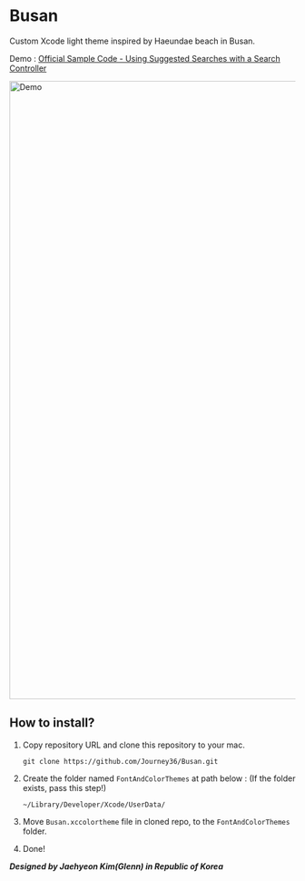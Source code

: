 # Busan
Custom Xcode light theme inspired by Haeundae beach in Busan.

Demo : [Official Sample Code - Using Suggested Searches with a Search Controller](https://developer.apple.com/documentation/uikit/view_controllers/using_suggested_searches_with_a_search_controller/)

<img width="1089" alt="Demo" src="https://user-images.githubusercontent.com/73573732/125541839-4aabf3dc-b7e1-484f-a73b-6fc4613884d3.png">

## How to install?

1.  Copy repository URL and clone this repository to your mac.

    ```shell
    git clone https://github.com/Journey36/Busan.git
    ```

2.  Create the folder named `FontAndColorThemes` at path below : (If the folder exists, pass this step!)

    ```shell
    ~/Library/Developer/Xcode/UserData/
    ```

3.  Move `Busan.xccolortheme` file in cloned repo, to the `FontAndColorThemes` folder.

4.  Done!



***Designed by Jaehyeon Kim(Glenn) in Republic of Korea***
